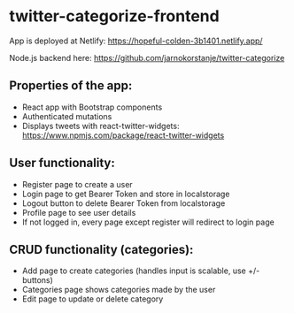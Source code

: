 # twitter-categorize-frontend

App is deployed at Netlify: https://hopeful-colden-3b1401.netlify.app/ 

Node.js backend here: https://github.com/jarnokorstanje/twitter-categorize 


## Properties of the app:

- React app with Bootstrap components
- Authenticated mutations
- Displays tweets with react-twitter-widgets: https://www.npmjs.com/package/react-twitter-widgets 


## User functionality:

- Register page to create a user
- Login page to get Bearer Token and store in localstorage
- Logout button to delete Bearer Token from localstorage
- Profile page to see user details
- If not logged in, every page except register will redirect to login page


## CRUD functionality (categories):

- Add page to create categories (handles input is scalable, use +/- buttons)
- Categories page shows categories made by the user
- Edit page to update or delete category
